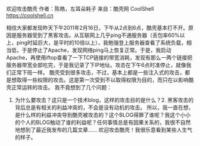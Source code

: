 欢迎攻击酷壳
作者：陈皓，左耳朵耗子
来自：酷壳网 CoolShell https://coolshell.cn

相信大家都发现昨天下午2011年2月16日，下午从2点到6点，酷壳基本打不开。原因是服务器受到了黑客攻击。从互联网上几乎ping不通服务器（丢包率60%以上，ping时延巨大，是平时的10倍以上），我勉强登上服务器查看了系统负载，相当低，于是停止了Apache，发现网络ping马上恢复正常。于是，我启动Apache，再使用iftop查看了一下TCP链接的带宽消耗，发现有那么一两个链接把服务器带宽全部吃完，于是我记录了下IP地址。攻击在下午6点时准停止，就像我们正常下班一样。
酷壳受到很多攻击，不过，基本上都是一些注入式的攻击，都是想取得一些权限的攻击。这是第一次受到不以取得权限为目的，而只在以影响酷壳正常运转的攻击。
我不竟想到了几个问题：
1. 为什么要攻击？这只是一个技术blog，这样的攻击目的是什么？2. 黑客攻击的背后总是有相关的利益冲突的，不会是没有动机的攻击。
所以，我一直在想，是什么样的利益冲突导到酷壳被攻击的？这个BLOG得罪了谁呢？我这个小小的个人的BLOG触动了谁的利益呢？任何事情总是有因果关系的，我很不自然地想到了最近我发布的几篇文章……
欢迎攻击酷壳！我很乐意看到某些人生气的样子。